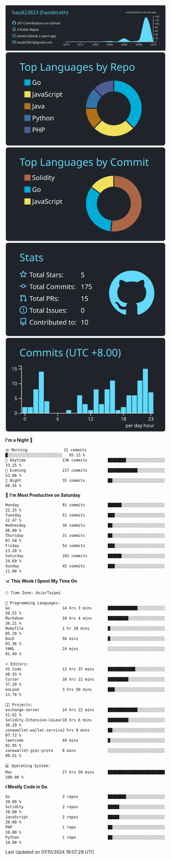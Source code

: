 [![](https://raw.githubusercontent.com/hau823823/hau823823/master/profile-summary-card-output/react/0-profile-details.svg)](https://github.com/vn7n24fzkq/github-profile-summary-cards)
[![](https://raw.githubusercontent.com/hau823823/hau823823/master/profile-summary-card-output/react/1-repos-per-language.svg)](https://github.com/vn7n24fzkq/github-profile-summary-cards) [![](https://raw.githubusercontent.com/hau823823/hau823823/master/profile-summary-card-output/react/2-most-commit-language.svg)](https://github.com/vn7n24fzkq/github-profile-summary-cards)
[![](https://raw.githubusercontent.com/hau823823/hau823823/master/profile-summary-card-output/react/3-stats.svg)](https://github.com/vn7n24fzkq/github-profile-summary-cards) [![](https://raw.githubusercontent.com/hau823823/hau823823/master/profile-summary-card-output/react/4-productive-time.svg)](https://github.com/vn7n24fzkq/github-profile-summary-cards)

<!--START_SECTION:waka-->
**I'm a Night 🦉** 

```text
🌞 Morning                21 commits          █░░░░░░░░░░░░░░░░░░░░░░░░   05.13 % 
🌆 Daytime                136 commits         ████████░░░░░░░░░░░░░░░░░   33.25 % 
🌃 Evening                217 commits         █████████████░░░░░░░░░░░░   53.06 % 
🌙 Night                  35 commits          ██░░░░░░░░░░░░░░░░░░░░░░░   08.56 % 
```
📅 **I'm Most Productive on Saturday** 

```text
Monday                   91 commits          ██████░░░░░░░░░░░░░░░░░░░   22.25 % 
Tuesday                  51 commits          ███░░░░░░░░░░░░░░░░░░░░░░   12.47 % 
Wednesday                36 commits          ██░░░░░░░░░░░░░░░░░░░░░░░   08.80 % 
Thursday                 31 commits          ██░░░░░░░░░░░░░░░░░░░░░░░   07.58 % 
Friday                   54 commits          ███░░░░░░░░░░░░░░░░░░░░░░   13.20 % 
Saturday                 101 commits         ██████░░░░░░░░░░░░░░░░░░░   24.69 % 
Sunday                   45 commits          ███░░░░░░░░░░░░░░░░░░░░░░   11.00 % 
```


📊 **This Week I Spent My Time On** 

```text
🕑︎ Time Zone: Asia/Taipei

💬 Programming Languages: 
Go                       14 hrs 3 mins       █████████████░░░░░░░░░░░░   50.51 % 
Markdown                 10 hrs 4 mins       █████████░░░░░░░░░░░░░░░░   36.21 % 
Makefile                 1 hr 28 mins        █░░░░░░░░░░░░░░░░░░░░░░░░   05.29 % 
Bash                     56 mins             █░░░░░░░░░░░░░░░░░░░░░░░░   03.36 % 
YAML                     24 mins             ░░░░░░░░░░░░░░░░░░░░░░░░░   01.49 % 

🔥 Editors: 
VS Code                  13 hrs 37 mins      ████████████░░░░░░░░░░░░░   48.93 % 
Cursor                   10 hrs 22 mins      █████████░░░░░░░░░░░░░░░░   37.29 % 
GoLand                   3 hrs 50 mins       ███░░░░░░░░░░░░░░░░░░░░░░   13.78 % 

🐱‍💻 Projects: 
exchange-server          14 hrs 22 mins      █████████████░░░░░░░░░░░░   51.61 % 
Solidity-Intensive-CoLear10 hrs 6 mins       █████████░░░░░░░░░░░░░░░░   36.29 % 
zonewallet-wallet-service2 hrs 8 mins        ██░░░░░░░░░░░░░░░░░░░░░░░   07.72 % 
leetcode                 49 mins             █░░░░░░░░░░░░░░░░░░░░░░░░   02.95 % 
zonewallet-grpc-proto    8 mins              ░░░░░░░░░░░░░░░░░░░░░░░░░   00.51 % 

💻 Operating System: 
Mac                      27 hrs 50 mins      █████████████████████████   100.00 % 
```

**I Mostly Code in Go** 

```text
Go                       3 repos             ████████░░░░░░░░░░░░░░░░░   30.00 % 
Solidity                 2 repos             █████░░░░░░░░░░░░░░░░░░░░   20.00 % 
JavaScript               2 repos             █████░░░░░░░░░░░░░░░░░░░░   20.00 % 
PHP                      1 repo              ██░░░░░░░░░░░░░░░░░░░░░░░   10.00 % 
Python                   1 repo              ██░░░░░░░░░░░░░░░░░░░░░░░   10.00 % 
```




 Last Updated on 01/10/2024 19:07:29 UTC
<!--END_SECTION:waka-->
